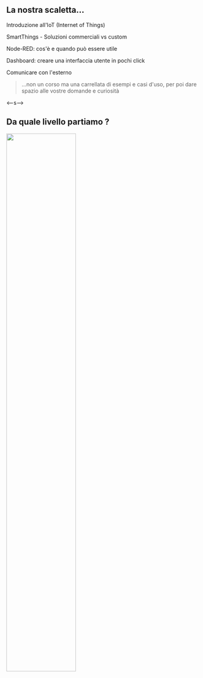 ## La nostra scaletta...

Introduzione all'IoT (Internet of Things) <!-- .element: class="fragment" -->

SmartThings - Soluzioni commerciali vs custom <!-- .element: class="fragment" -->

Node-RED: cos'è e quando può essere utile <!-- .element: class="fragment" -->

Dashboard: creare una interfaccia utente in pochi click <!-- .element: class="fragment" -->

Comunicare con l'esterno <!-- .element: class="fragment" -->

> ...non un corso ma una carrellata di esempi e casi d'uso, per poi dare spazio alle vostre domande e curiosità <!-- .element: class="fragment" -->


<--s-->

## Da quale livello partiamo ?

<img src="images/sondaggio.png" width="60%">
